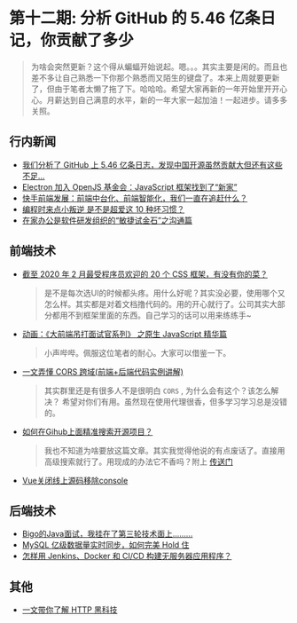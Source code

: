 # 第十二期: 分析 GitHub 的 5.46 亿条日记，你贡献了多少

> 为啥会突然更新？这个得从蝙蝠开始说起。嗯。。。其实主要是闲的。而且也差不多让自己熟悉一下你那个熟悉而又陌生的键盘了。本来上周就要更新了，但由于笔者太懒了拖了下。哈哈哈。希望大家再新的一年开始里开开心心。月薪达到自己满意的水平，新的一年大家一起加油！一起进步。请多多关照。

## 行内新闻

- [我们分析了 GitHub 上 5.46 亿条日志，发现中国开源虽然贡献大但还有这些不足...](https://www.infoq.cn/article/dCY0AHH71rBBjq3pIfh7)
- [Electron 加入 OpenJS 基金会：JavaScript 框架找到了“新家”](https://www.infoq.cn/article/WyYauEheRec1R9TXewPW)
- [快手前端发展：前端中台化、前端智能化，我们一直在追赶什么？](https://www.infoq.cn/article/1pTD8kmq9OO9aKPEAzPY)
- [编程时来点小叛逆 是不是超爱这 10 种坏习惯？](https://www.infoq.cn/article/rrbA48FZwyNNrTPXYKgt)
- [在家办公是软件研发组织的“敏捷试金石”之沟通篇](https://www.infoq.cn/article/bLkaaewaWYXuBjN9NLGb)

## 前端技术

- [截至 2020 年 2 月最受程序员欢迎的 20 个 CSS 框架，有没有你的菜？](https://juejin.im/post/5e393614518825492b509e12)

    > 是不是每次选UI的时候都头疼。用什么好呢？其实没必要，使用哪个又怎么样。其实都是对着文档撸代码的。用的开心就行了。公司其实大部分都用不到框架里面的东西。自己学习的话可以用来练练手~

- [动画：《大前端吊打面试官系列》 之原生 JavaScript 精华篇](https://juejin.im/post/5e34d19de51d4558864b1d1f)
  
    > 小声哔哔。佩服这位笔者的耐心。大家可以借鉴一下。

- [一文弄懂 CORS 跨域(前端+后端代码实例讲解)](https://juejin.im/post/5e359077f265da3e240b359d)

    > 其实群里还是有很多人不是很明白 `CORS` , 为什么会有这个？该怎么解决？ 希望对你们有用。虽然现在使用代理很香，但多学习学习总是没错的。

- [如何在Gihub上面精准搜索开源项目？](https://juejin.im/post/5e3d01c56fb9a07c91100801)

    > 我也不知道为啥要放这篇文章。其实我觉得他说的有点废话了。直接用高级搜索就行了。用现成的办法它不香吗？附上 [传送门](https://github.com/search/advanced)

- [Vue关闭线上源码移除console](https://juejin.im/post/5e3c23bcf265da57602c3f98)
  
## 后端技术

- [Bigo的Java面试，我挂在了第三轮技术面上.........](https://juejin.im/post/5e3f7c0de51d4526f949e4d5)
- [MySQL 亿级数据量实时同步，如何完美 Hold 住](https://www.infoq.cn/article/VSt9BMEp1FQrzJeGi0mD)
- [怎样用 Jenkins、Docker 和 CI/CD 构建无服务器应用程序？]()

## 其他

- [一文带你了解 HTTP 黑科技](https://segmentfault.com/a/1190000021664229)
